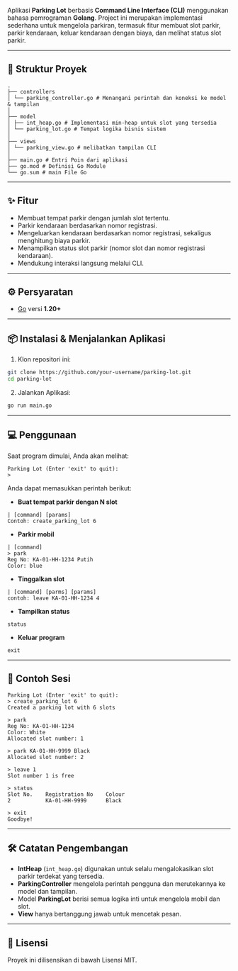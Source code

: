 Aplikasi **Parking Lot** berbasis **Command Line Interface (CLI)** menggunakan bahasa pemrograman **Golang**.
Project ini merupakan implementasi sederhana untuk mengelola parkiran, termasuk fitur membuat slot parkir, parkir kendaraan, keluar kendaraan dengan biaya, dan melihat status slot parkir.


---

## 📂 Struktur Proyek

```
.
├── controllers
│ └── parking_controller.go # Menangani perintah dan koneksi ke model & tampilan
│
├── model
│ ├── int_heap.go # Implementasi min-heap untuk slot yang tersedia
│ └── parking_lot.go # Tempat logika bisnis sistem
│
├── views
│ └── parking_view.go # melibatkan tampilan CLI
│
├── main.go # Entri Poin dari aplikasi
├── go.mod # Definisi Go Module
└── go.sum # main File Go
```

---

## ✨ Fitur

- Membuat tempat parkir dengan jumlah slot tertentu.
- Parkir kendaraan berdasarkan nomor registrasi.
- Mengeluarkan kendaraan berdasarkan nomor registrasi, sekaligus menghitung biaya parkir.
- Menampilkan status slot parkir (nomor slot dan nomor registrasi kendaraan).
- Mendukung interaksi langsung melalui CLI.

---

## ⚙️ Persyaratan

* [Go](https://golang.org/dl/) versi **1.20+**

---

## 📦 Instalasi & Menjalankan Aplikasi

1. Klon repositori ini:

```bash
git clone https://github.com/your-username/parking-lot.git
cd parking-lot
```

2. Jalankan Aplikasi:

```bash
go run main.go
```

---

## 💻 Penggunaan

Saat program dimulai, Anda akan melihat:

```text
Parking Lot (Enter 'exit' to quit):
>
```

Anda dapat memasukkan perintah berikut:

* **Buat tempat parkir dengan N slot**

```text
| [command] [params]
Contoh: create_parking_lot 6
```

* **Parkir mobil**

```text
| [command]
> park
Reg No: KA-01-HH-1234 Putih
Color: blue
```

* **Tinggalkan slot**

```teks
| [command] [parms] [params]
contoh: leave KA-01-HH-1234 4
```

* **Tampilkan status**

```teks
status
```

* **Keluar program**

```teks
exit
```

---

## 📖 Contoh Sesi

```teks
Parking Lot (Enter 'exit' to quit):
> create_parking_lot 6
Created a parking lot with 6 slots

> park
Reg No: KA-01-HH-1234
Color: White
Allocated slot number: 1

> park KA-01-HH-9999 Black
Allocated slot number: 2

> leave 1
Slot number 1 is free

> status
Slot No.    Registration No    Colour
2           KA-01-HH-9999      Black

> exit
Goodbye!
```

---

## 🛠 Catatan Pengembangan

* **IntHeap** (`int_heap.go`) digunakan untuk selalu mengalokasikan slot parkir terdekat yang tersedia.
* **ParkingController** mengelola perintah pengguna dan merutekannya ke model dan tampilan.
* Model **ParkingLot** berisi semua logika inti untuk mengelola mobil dan slot.
* **View** hanya bertanggung jawab untuk mencetak pesan.

---

## 📜 Lisensi

Proyek ini dilisensikan di bawah Lisensi MIT.
